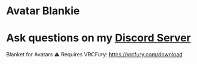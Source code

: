 # Avatar Blankie

# Ask questions on my [Discord Server](https://discord.gg/S5sDC4PnFp)

Blanket for Avatars
⚠ Requires VRCFury: https://vrcfury.com/download
[](./Packages/com.mmmaellon.avatar-blankie/README.MD)
